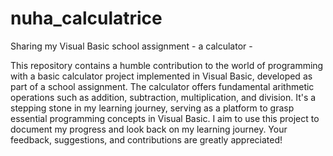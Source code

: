 # nuha_calculatrice
Sharing my Visual Basic school assignment - a calculator -

This repository contains a humble contribution to the world of programming with a basic calculator project implemented in Visual Basic, developed as part of a school assignment. The calculator offers fundamental arithmetic operations such as addition, subtraction, multiplication, and division. It's a stepping stone in my learning journey, serving as a platform to grasp essential programming concepts in Visual Basic. I aim to use this project to document my progress and look back on my learning journey. Your feedback, suggestions, and contributions are greatly appreciated!
